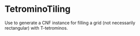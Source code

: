# TetrominoTiling

 Use to generate a CNF instance for filling a grid (not necessarily rectangular) with T-tetrominos.
